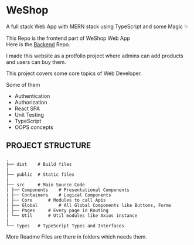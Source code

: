 
# WeShop  
  
A full stack Web App with MERN stack using TypeScript and some Magic :sparkles:  
  
This Repo is the frontend part of WeShop Web App  
Here is the [Backend](https://github.com/AryanshMahato/merch-shop-api) Repo.

I made this website as a protfolio project where admins can add products and users can buy them.

This project covers some core topics of Web Developer.

Some of them

* Authentication
* Authorization
* React SPA
* Unit Testing
* TypeScript
* OOPS concepts

## PROJECT STRUCTURE
	.  
	├── dist	# Build files 
	|
	├── public	# Static files
	|
	├── src		# Main Source Code
	| ├── Components 	# Presentational Components
	| ├── Containers	# Logical Components
	| ├── Core		# Modules to call Apis
	| ├── Global		# All Global Components like Buttons, Forms
	| ├── Pages		# Every page in Routing
	| └── Util		# Util modules like Axios instance
	|
	└── types	# TypeScript Types and Interfaces

	
More Readme Files are there in folders which needs them.
